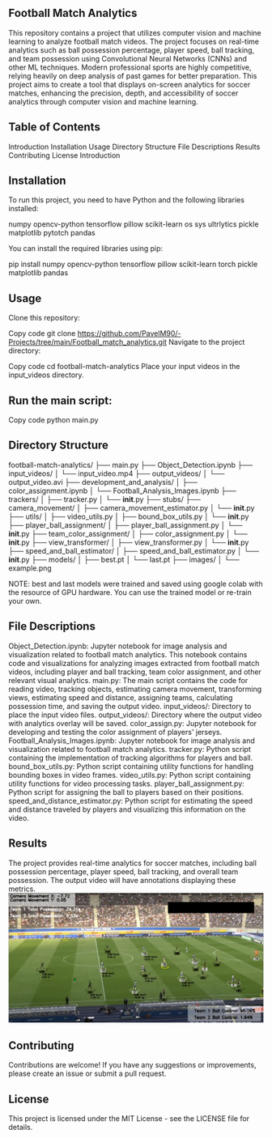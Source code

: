 
## Football Match Analytics
  This repository contains a project that utilizes computer vision and machine learning to analyze football match videos. The project focuses on real-time analytics such as ball possession percentage, player speed, ball tracking, and team possession using Convolutional Neural Networks (CNNs) and other ML techniques.
  Modern professional sports are highly competitive, relying heavily on deep analysis of past games for better preparation. 
  This project aims to create a tool that displays on-screen analytics for soccer matches, enhancing the precision, depth, and accessibility of soccer analytics through computer vision and machine learning.


## Table of Contents
  Introduction
  Installation
  Usage
  Directory Structure
  File Descriptions
  Results
  Contributing
  License
  Introduction



## Installation
  To run this project, you need to have Python and the following libraries installed:

  numpy
  opencv-python
  tensorflow
  pillow
  scikit-learn
  os
  sys
  ultrlytics
  pickle
  matplotlib
  pytotch
  pandas

  You can install the required libraries using pip:


  pip install numpy opencv-python tensorflow pillow scikit-learn torch pickle matplotlib pandas

## Usage
  Clone this repository:

  Copy code
  git clone https://github.com/PavelM90/-Projects/tree/main/Football_match_analytics.git
  Navigate to the project directory:

  Copy code
  cd football-match-analytics
  Place your input videos in the input_videos directory.

## Run the main script:


  Copy code
  python main.py
## Directory Structure
football-match-analytics/
├── main.py
├── Object_Detection.ipynb
├── input_videos/
│   └── input_video.mp4
├── output_videos/
│   └── output_video.avi
├── development_and_analysis/
│   ├── color_assignment.ipynb
│   └── Football_Analysis_Images.ipynb
├── trackers/
│   ├── tracker.py
│   └── __init__.py
├── stubs/
├── camera_movement/
│   ├── camera_movement_estimator.py
│   └── __init__.py
├── utils/
│   ├── video_utils.py
│   ├── bound_box_utils.py
│   └── __init__.py
├── player_ball_assignment/
│   ├── player_ball_assignment.py
│   └── __init__.py
├── team_color_assignment/
│   ├── color_assignment.py
│   └── __init__.py
├── view_transformer/
│   ├── view_transformer.py
│   └── __init__.py
├── speed_and_ball_estimator/
│   ├── speed_and_ball_estimator.py
│   └── __init__.py
├── models/
│   ├── best.pt
│   └── last.pt
├── images/
│   └── example.png




NOTE: best and last models were trained and saved using google colab with the resource of GPU hardware. You can use the trained model or re-train your own.

## File Descriptions
  Object_Detection.ipynb: Jupyter notebook for image analysis and visualization related to football match analytics. This notebook contains code and visualizations for analyzing images extracted from football match videos, including player and ball tracking, team color assignment, and other relevant visual analytics.
  main.py: The main script contains the code for reading video, tracking objects, estimating camera movement, transforming views, estimating speed and distance, assigning teams, calculating possession time, and saving the output video.
  input_videos/: Directory to place the input video files.
  output_videos/: Directory where the output video with analytics overlay will be saved.
  color_assign.py: Jupyter notebook for developing and testing the color assignment of players' jerseys.
  Football_Analysis_Images.ipynb: Jupyter notebook for image analysis and visualization related to football match analytics.
  tracker.py: Python script containing the implementation of tracking algorithms for players and ball.
  bound_box_utils.py: Python script containing utility functions for handling bounding boxes in video frames.
  video_utils.py: Python script containing utility functions for video processing tasks.
  player_ball_assignment.py: Python script for assigning the ball to players based on their positions.
  speed_and_distance_estimator.py: Python script for estimating the speed and distance traveled by players and visualizing this information on the video.

  
## Results

  The project provides real-time analytics for soccer matches, including ball possession percentage, player speed, ball tracking, and overall team possession. The output video will have annotations displaying these metrics.
  ![Example of Analytics](images/example-image.PNG)


## Contributing
  Contributions are welcome! If you have any suggestions or improvements, please create an issue or submit a pull request.

## License
  This project is licensed under the MIT License - see the LICENSE file for details.
